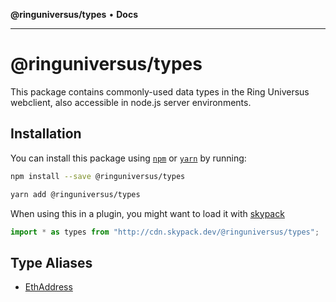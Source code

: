 **@ringuniversus/types** • **Docs**

---

# @ringuniversus/types

This package contains commonly-used data types in the Ring Universus webclient,
also accessible in node.js server environments.

## Installation

You can install this package using [`npm`](https://www.npmjs.com) or
[`yarn`](https://classic.yarnpkg.com/lang/en/) by running:

```bash
npm install --save @ringuniversus/types
```

```bash
yarn add @ringuniversus/types
```

When using this in a plugin, you might want to load it with [skypack](https://www.skypack.dev)

```js
import * as types from "http://cdn.skypack.dev/@ringuniversus/types";
```

## Type Aliases

- [EthAddress](type-aliases/EthAddress.md)
